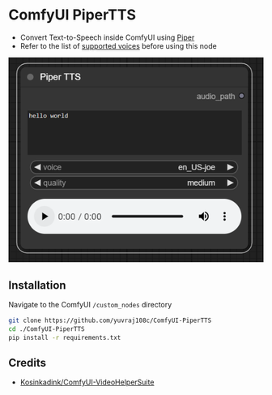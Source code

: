 # ComfyUI PiperTTS

- Convert Text-to-Speech inside ComfyUI using [Piper](https://github.com/rhasspy/piper)
- Refer to the list of [supported voices](https://github.com/rhasspy/piper/blob/master/VOICES.md) before using this node

<p align="center">
  <img src="assets/demo.png" />
</p>

## Installation

Navigate to the ComfyUI `/custom_nodes` directory

```bash
git clone https://github.com/yuvraj108c/ComfyUI-PiperTTS
cd ./ComfyUI-PiperTTS
pip install -r requirements.txt
```

## Credits

- [Kosinkadink/ComfyUI-VideoHelperSuite](https://github.com/Kosinkadink/ComfyUI-VideoHelperSuite)
